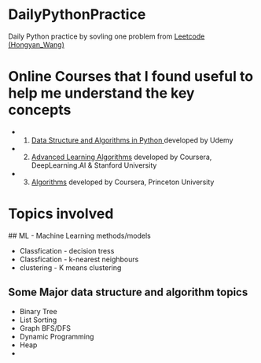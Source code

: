 # DailyPythonPractice
Daily Python practice by sovling one problem from [Leetcode (Hongyan_Wang)](https://leetcode.com/u/Hongyan_Wang/)

# Online Courses that I found useful to help me understand the key concepts

* 1. [Data Structure and Algorithms in Python ](https://www.udemy.com/course/data-structures-and-algorithms-in-python-gb/?couponCode=SKILLS4SALEB) developed by Udemy
* 2. [Advanced Learning Algorithms](https://www.coursera.org/learn/advanced-learning-algorithms/home/welcome) developed by Coursera, DeepLearning.AI & Stanford University
* 3. [Algorithms](https://www.coursera.org/learn/algorithms-part1/) developed by Coursera, Princeton University  
 

# Topics involved

## ML - Machine Learning methods/models 
- Classfication - decision tress
- Classfication - k-nearest neighbours
- clustering - K means clustering

## Some Major data structure and algorithm topics
- Binary Tree
- List Sorting
- Graph BFS/DFS 
- Dynamic Programming
- Heap
- 
